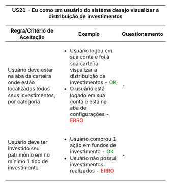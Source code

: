 <table>
    <thead>
        <tr>
            <th colspan="2" rowspan="2"> US21 - Eu como um usuário do sistema desejo visualizar a distribuição de investimentos</th>
        </tr>        
    </thead>
</table>

<table>
    <thead>
        <tr>
            <th>Regra/Critério de Aceitação</th>
            <th>Exemplo</th>
            <th>Questionamento</th>
        </tr>        
    </thead>
    <tbody>
         <tr>
            <td>Usuário deve estar na aba da carteira onde estão localizados todos seus investimentos, por categoria</td>
            <td>
                <ul>
                    <li>Usuário logou em sua conta e foi á sua carteira visualizar a distribuição de investimentos - <span style="color:green">OK</span></li>
                    <li>O usuário está logado em sua conta e está na aba de configurações - <span style="color:red">ERRO</span></li>
                </ul>
            </td>
            <td> - </td>
        </tr>
        <tr>
            <td>Usuário deve ter investido seu patrimônio em no mínimo 1 tipo de investimento</td>
            <td>
                <ul>
                    <li>Usuário comprou 1 ação em fundos de investimento - <span style="color:green">OK</span></li>
                    <li>Usuário não possui investimentos realizados - <span style="color:red">ERRO</span></li>
                </ul>
            </td>
            <td> - </td>
        </tr>
    </tbody>
</table>